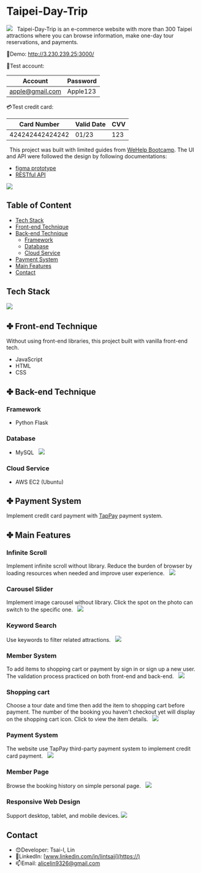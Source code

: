 # Taipei-Day-Trip

![](https://i.imgur.com/awlMWOw.png)
&nbsp;
Taipei-Day-Trip is an e-commerce website with more than 300 Taipei attractions where you can browse information, make one-day tour reservations, and payments.

:link:Demo: http://3.230.239.25:3000/

:bust_in_silhouette:Test account:

| Account         | Password |
| --------------- | -------- |
| apple@gmail.com | Apple123 |

:credit_card:Test credit card:

| Card Number     | Valid Date | CVV |
| --------------- | ---------- | --- |
| 424242442424242 | 01/23      | 123 |

&nbsp;
This project was built with limited guides from [WeHelp Bootcamp](https://training.pada-x.com/wehelp/). The UI and API were followed the design by following documentations:
* [figma prototype](https://www.figma.com/file/CeFwqBSbNWZbWz2ih4YS6z)
* [RESTful API](https://app.swaggerhub.com/apis-docs/padax/taipei-trip/1.0.0)

![](https://)


## Table of Content

* [Tech Stack](#tech-stack)
* [Front-end Technique](#-front-end-technique)
* [Back-end Technique](#-back-end-technique)
    * [Framework](#framework)
    * [Database](#database)
    * [Cloud Service](#cloud-service)
* [Payment System](#-payment-system)
* [Main Features](#-main-features)
* [Contact](#contact)
&nbsp;

## Tech Stack
![](https://i.imgur.com/IU5YWKu.png)
&nbsp;

## ✤ Front-end Technique
Without using front-end libraries, this project built with vanilla front-end tech.
* JavaScript
* HTML
* CSS
&nbsp;

## ✤ Back-end Technique
### Framework
* Python Flask

### Database
* MySQL
&nbsp;
![](https://i.imgur.com/vw0g6GL.png)
&nbsp;

### Cloud Service
* AWS EC2 (Ubuntu)
&nbsp;
## ✤ Payment System
Implement credit card payment with [TapPay](https://github.com/TapPay) payment system.
&nbsp;

## ✤ Main Features

### Infinite Scroll
Implement infinite scroll without library. Reduce the burden of browser by loading resources when needed and improve user experience.
&nbsp;
 ![](https://i.imgur.com/6oFvNnQ.gif)
&nbsp;

### Carousel Slider
Implement image carousel without library. Click the spot on the photo can switch to the specific one.
&nbsp;
 ![](https://i.imgur.com/1YDiZ8a.gif)
&nbsp;

### Keyword Search
Use keywords to filter related attractions.
&nbsp;
![](https://i.imgur.com/HQlSl9h.png)
&nbsp;

### Member System
To add items to shopping cart or payment by sign in or sign up a new user. The validation process practiced on both front-end and back-end.
&nbsp;
![](https://i.imgur.com/CD1NSRf.gif)
&nbsp;

### Shopping cart
Choose a tour date and time then add the item to shopping cart before payment. The number of the booking you haven't checkout yet will display on the shopping cart icon. Click to view the item details.
&nbsp;
![](https://i.imgur.com/oLpqVe2.gif)
&nbsp;

### Payment System 
The website use TapPay third-party payment system to implement credit card payment.
&nbsp;
![](https://i.imgur.com/sAsLAaB.gif)
&nbsp;

### Member Page
Browse the booking history on simple personal page.
&nbsp;
![](https://i.imgur.com/3DcrIQV.png)
&nbsp;

### Responsive Web Design
Support desktop, tablet, and mobile devices.
![](https://i.imgur.com/qEKCewF.png)

## Contact

* :blush:Developer: Tsai-I, Lin
* :link:LinkedIn: [www.linkedin.com/in/lintsaii](https://)
* :mailbox:Email: alicelin9326@gmail.com
